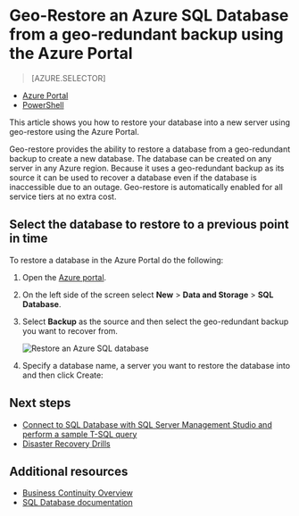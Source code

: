 <properties
	pageTitle="Geo-Restore an Azure SQL Database from a geo-redundant backup (Azure Portal). | Microsoft Azure"
	description="Geo-Restore an Azure SQL Database from a geo-redundant backup (Azure Portal)."
	services="sql-database"
	documentationCenter=""
	authors="stevestein"
	manager="jhubbard"
	editor=""/>

<tags
	ms.service="sql-database"
	ms.devlang="NA"
	ms.date="05/01/2016"
	ms.author="sstein"
	ms.workload="data-management"
	ms.topic="article"
	ms.tgt_pltfrm="NA"/>


# Geo-Restore an Azure SQL Database from a geo-redundant backup using the Azure Portal


> [AZURE.SELECTOR]
- [Azure Portal](sql-database-geo-restore-portal.md)
- [PowerShell](sql-database-geo-restore-powershell.md)

This article shows you how to restore your database into a new server using geo-restore using the Azure Portal.

Geo-restore provides the ability to restore a database from a geo-redundant backup to create a new database. The database can be created on any server in any Azure region. Because it uses a geo-redundant backup as its source it can be used to recover a database even if the database is inaccessible due to an outage. Geo-restore is automatically enabled for all service tiers at no extra cost.

## Select the database to restore to a previous point in time

To restore a database in the Azure Portal do the following:

1.	Open the [Azure portal](https://portal.azure.com).
2.  On the left side of the screen select **New** > **Data and Storage** > **SQL Database**.
3.  Select **Backup** as the source and then select the geo-redundant backup you want to recover from.

    ![Restore an Azure SQL database](./media/sql-database-geo-restore-portal/geo-restore.png)

4.  Specify a database name, a server you want to restore the database into and then click Create:

## Next steps

- [Connect to SQL Database with SQL Server Management Studio and perform a sample T-SQL query](sql-database-connect-query-ssms.md)
- [Disaster Recovery Drills](sql-database-disaster-recovery-drills.md)


## Additional resources

- [Business Continuity Overview](sql-database-business-continuity.md)
- [SQL Database documentation](https://azure.microsoft.com/documentation/services/sql-database/)

